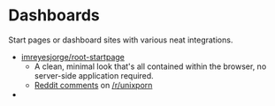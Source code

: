 # Dashboards

Start pages or dashboard sites with various neat integrations.

- [imreyesjorge/root-startpage](https://github.com/imreyesjorge/root-startpage)
  - A clean, minimal look that's all contained within the browser, no
    server-side application required.
  - [Reddit
    comments](https://old.reddit.com/r/unixporn/comments/zjlvk3/startpage_root_a_simple_and_clean_startpage/)
    on [/r/unixporn](https://old.reddit.com/r/unixporn/)
-
